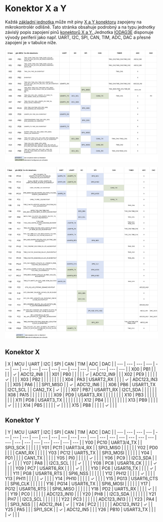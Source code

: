 # Konektor X a Y

Každá [základní jednotka ](../)může mít piny [X a Y konektoru](../../rozsirujici-moduly/#x-konektor-a-y-konektor) zapojeny na mikrokontrolér odlišně. Tato stránka obsahuje podrobný a na typu jednotky závislý popis zapojení pinů [konektorů X a Y. ](../../rozsirujici-moduly/#x-konektor-a-y-konektor) Jednotka [IODAG3E](./) disponuje vývody periferií jako např. UART, I2C, SPI, CAN, TIM, ADC, DAC a přesné zapojení je v tabulce níže.

![](../../../../.gitbook/assets/x_conn_komplet%20%281%29.svg)

![](../../../../.gitbook/assets/y_conn_komplet.svg)

## Konektor X

| X | MCU | UART | I2C | SPI | CAN | TIM | ADC | DAC |
| --- | --- | --- | --- | --- | --- | --- | --- | --- | --- | --- | --- | --- | --- | --- | --- | --- |
| X00 | PB1 |  |  |  |  |  ✓ | ADC12\_IN8 |  |
| X01 | PB0 |  |  |  |  |  ✓ | ADC12\_IN9 |  |
| X02 | PE9 |  |  |  |  |  ✓ |  |  |
| X03 | PB2 |  |  |  |  |  |  |  |
| X04 | PA3 | USART2\_RX |  |  |  |  ✓ | ADC123\_IN3 |  |
| X05 | PA6 |  |  | SPI1\_MISO |  |  ✓ | ADC12\_IN6 |  |
| X06 | PB6 | USART1\_TX | I2C1\_SCL |  | CAN2\_TX |  ✓ |  |  |
| X07 | PB7 | USART1\_RX | I2C1\_SDA |  |  |  |  |  |
| X08 | PA15 |  |  |  |  |  |  |  |
| X09 | PD9 | USART3\_RX |  |  |  |  |  |  |
| X10 | PB3 |  |  |  |  |  |  |  |
| X11 | PD8 | USART3\_TX |  |  |  |  |  |  |
| X12 | PB4 |  |  |  |  |  |  |  |
| X13 | PB9 |  |  |  |  |  ✓ |  |  |
| X14 | PB5 |  |  |  |  |  ✓ |  |  |
| X15 | PB8 |  |  |  |  |  ✓ |  |  |

## Konektor Y

| Y | MCU | UART | I2C | SPI | CAN | TIM | ADC | DAC |
| --- | --- | --- | --- | --- | --- | --- | --- | --- | --- | --- | --- | --- | --- | --- | --- | --- | --- | --- | --- | --- | --- | --- | --- | --- | --- | --- | --- |
| Y00 | PC10 | UART3/4\_TX |  | SPI3\_SCK |  |  |  |  |
| Y01 | PC11 | UART3/4\_RX |  | SPI3\_MISO |  |  |  |  |
| Y02 | PD0 |  |  |  | CAN1\_RX |  |  |  |
| Y03 | PC12 | UART5\_TX |  | SPI3\_MOSI |  |  |  |  |
| Y04 | PD1 |  |  |  | CAN1\_TX |  |  |  |
| Y05 | PI0 |  |  |  |  |  ✓ |  |  |
| Y06 | PC9 |  | I2C3\_SDA |  |  |  ✓ |  |  |
| Y07 | PA8 |  | I2C3\_SCL |  |  |  ✓ |  |  |
| Y08 | PC8 | USART6\_CK |  |  |  |  ✓ |  |  |
| Y09 | PC7 | USART6\_RX |  |  |  |  ✓ |  |  |
| Y10 | PC6 | USART6\_TX |  |  |  |  ✓ |  |  |
| Y11 | PG8 | USART6\_RTS |  | SPI6\_NSS |  |  |  |  |
| Y12 | PH12 |  |  |  |  |  ✓ |  |  |
| Y13 | PH11 |  |  |  |  |  ✓ |  |  |
| Y14 | PH10 |  |  |  |  |  ✓ |  |  |
| Y15 | PG13 | USART6\_CTS |  | SPI6\_CLK |  |  |  |  |
| Y16 | PG14 | USART6\_TX |  | SPI6\_MOSI |  |  |  |  |
| Y17 | PG12 | USART6\_RTS |  | SPI6\_MISO |  |  |  |  |
| Y18 | PD2 | UART5\_RX |  |  |  |  ✓ |  |   |
| Y19 | PC0 |  |  |  |  |  | ADC123\_IN10 |  |
| Y20 | PH8 |  | I2C3\_SDA |  |  |  |  |  |
| Y21 | PH7 |  | I2C3\_SCL |  |  |  |  |  |
| Y22 | PC3 |  |  |  |  |  | ADC123\_IN13 |  |
| Y23 | PA4 |  |  | SPI3\_NSS |  |  | ADC12\_IN4 |  ✓ |
| Y24 | PC2 |  |  |  |  |  | ADC123\_IN12 |  ✓ |
| Y25 | PA5 |  |  | SPI1\_SCK |  |  ✓ | ADC12\_IN5 |  |
| Y26 | PB10 | USART3\_TX |  |  |  |  ✓ |  |  |

